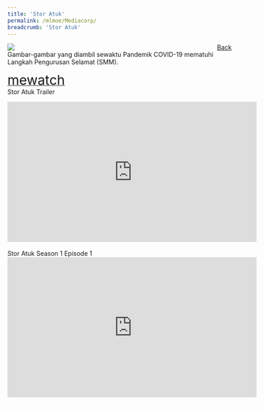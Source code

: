 ```yaml
---
title: 'Stor Atuk'
permalink: /mlmoe/Mediacorp/
breadcrumb: 'Stor Atuk'
---
```

<!-- Global site tag (gtag.js) - Google Ads: 726049306 -->
<script async src="https://www.googletagmanager.com/gtag/js?id=AW-726049306"></script>
<script>
  window.dataLayer = window.dataLayer || [];
  function gtag(){dataLayer.push(arguments);}
  gtag('js', new Date());

  gtag('config', 'AW-726049306');
</script>
<a href="/exhibits/Pameran- Bahasa- Melayu-Malay-Language-Exhibitions-e/Community-Partners/" style="float:right;">Back</a>
 <img src="/images/MTLS2021-Mediacorp_ML_Final.jpg"> <br/>
 Gambar-gambar yang diambil sewaktu Pandemik COVID-19 mematuhi Langkah Pengurusan Selamat (SMM). <br/>
 
 <a href=" www.mewatch.sg/show/Stor-Atuk-194915 " target="_blank"><span style="font-size: 30px;">mewatch</span></a> <br/>
 Stor Atuk Trailer
  <div class="video-container">
  <iframe width="560" height="315" src="https://www.youtube.com/embed/MhE0LSlbwSU" title="YouTube video player" frameborder="0" allow="accelerometer; autoplay; clipboard-write; encrypted-media; gyroscope; picture-in-picture" allowfullscreen></iframe></div><br/>
 Stor Atuk Season 1 Episode 1
  <div class="video-container">
  <iframe width="560" height="315" src="https://www.youtube.com/embed/m-4PdE9hX1U" title="YouTube video player" frameborder="0" allow="accelerometer; autoplay; clipboard-write; encrypted-media; gyroscope; picture-in-picture" allowfullscreen></iframe></div>
 
<div class="btntop"><a href="#top" style="text-decoration:none;"><span style="color:white"><b>Top</b></span></a></div>

